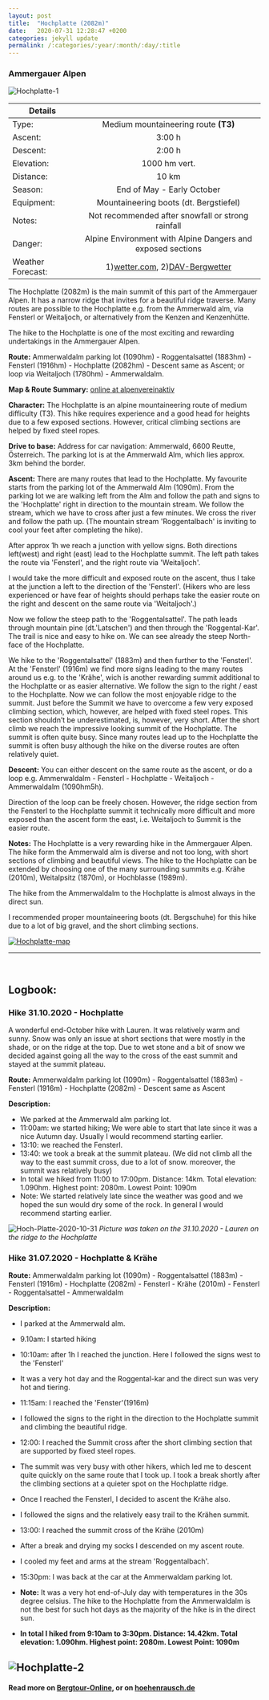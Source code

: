 ```yaml
---
layout: post
title:  "Hochplatte (2082m)"
date:   2020-07-31 12:28:47 +0200
categories: jekyll update
permalink: /:categories/:year/:month/:day/:title
---
```

### Ammergauer Alpen
![Hochplatte-1](/hikingblog.github.io/assets/img/hiking/Hochplatte-1.jpg)



| Details       |               |
| ------------- |:-------------:|
| Type:         | Medium mountaineering route **(T3)**  |
| Ascent:       | 3:00 h        |
| Descent:      | 2:00 h        |
| Elevation:    | 1000 hm vert.  |
| Distance:     | 10 km       |
| Season:       |  End of May - Early October |
| Equipment:    |  Mountaineering boots (dt. Bergstiefel) |
| Notes:        | Not recommended after snowfall or strong rainfall|
| Danger:       | Alpine Environment with Alpine Dangers and exposed sections  |
| Weather Forecast:   | 1)[wetter.com](https://www.wetter.com/deutschland/garmisch-partenkirchen/DE0003244.html), 2)[DAV-Bergwetter](https://www.alpenverein.de/DAV-Services/Bergwetter/Allgaeu-Karwendel-Ammergau-Zugspitze-Arlberg)|

The Hochplatte (2082m) is the main summit of this part of the Ammergauer Alpen. It has a narrow ridge that invites for a beautiful ridge traverse. Many routes are possible to the Hochplatte e.g. from the Ammerwald alm, via Fensterl or Weitaljoch, or alternatively from the Kenzen and Kenzenhütte.

The hike to the  Hochplatte is one of the most exciting and rewarding undertakings in the Ammergauer Alpen.
<br>

**Route:**
Ammerwaldalm parking lot (1090hm) - Roggentalsattel (1883hm) - Fensterl (1916hm) - Hochplatte (2082hm) - Descent same as Ascent; or loop via Weitaljoch (1780hm) - Ammerwaldalm.

**Map & Route Summary:**   [online at alpenvereinaktiv](https://www.alpenvereinaktiv.com/de/tour/hochplatte-2082m-am-2020-07-31/180329646/?share=%7Eznpxueke%244osgistk)

**Character:** The Hochplatte is an alpine mountaineering route of  medium difficulty (T3). This hike requires experience and a good head for heights due to a few exposed sections. However, critical climbing sections are helped by fixed steel ropes.

**Drive to base:**
Address for car navigation: Ammerwald, 6600 Reutte, Österreich. The parking lot is at the Ammerwald Alm, which lies approx. 3km behind the border.


**Ascent:**
There are many routes that lead to the Hochplatte. My favourite starts from the parking lot of the Ammerwald Alm (1090m). From the parking lot we are walking left from the Alm and follow the path and signs to the 'Hochplatte' right in direction to the mountain stream. We follow the stream, which we have to cross after just a few minutes. We cross the river and follow the path up. (The mountain stream 'Roggentalbach' is inviting to cool your feet after completing the hike).

After approx 1h we reach a junction  with yellow signs. Both directions left(west) and right (east) lead to the Hochplatte summit. The left path takes the route via 'Fensterl', and the right route via 'Weitaljoch'.

I would take the more difficult and exposed route on the ascent, thus I take at the junction a left to the direction of the 'Fensterl'. (Hikers who are less experienced or have fear of heights should perhaps take the easier route on the right and descent on the same route via 'Weitaljoch'.)

Now we follow the steep path to the 'Roggentalsattel'. The path leads through mountain pine (dt.'Latschen') and then through the 'Roggental-Kar'. The trail is nice and easy to hike on. We can see already the steep North-face of the Hochplatte.

We hike to the 'Roggentalsattel' (1883m) and then further to the 'Fensterl'. At the 'Fensterl' (1916m) we find more signs leading to the many routes around us e.g. to the 'Krähe', wich is another rewarding summit additional to the Hochplatte or as easier alternative. We follow the sign to the right / east to the Hochplatte. Now we can follow the most enjoyable ridge to the summit. Just before the Summit we have to overcome a few very exposed climbing section, which, however, are helped with fixed steel ropes. This section shouldn’t be underestimated, is, however, very short. After the short climb we reach the impressive looking summit of the Hochplatte. The summit is often quite busy. Since many routes lead up to the Hochplatte the summit is often busy although the hike on the diverse routes are often relatively quiet.


**Descent:**
You can either descent on the same route as the ascent, or do a loop e.g. Ammerwaldalm - Fensterl - Hochplatte - Weitaljoch - Ammerwaldalm (1090hm5h).

Direction of the loop can be freely chosen. However, the ridge section from the Fensterl to the Hochplatte summit it technically more difficult and more exposed than the ascent form the east, i.e. Weitaljoch to Summit is the easier route.

**Notes:**
The Hochplatte is a very rewarding hike in the Ammergauer Alpen. The hike form the Ammerwald alm is diverse and not too long, with short sections of climbing and beautiful views. The hike to the Hochplatte can be extended by choosing one of the many surrounding summits e.g. Krähe (2010m), Weitalpsitz (1870m), or Hochblasse (1989m).

The hike from the Ammerwaldalm to the Hochplatte is almost always in the direct sun.

I recommended proper mountaineering boots (dt. Bergschuhe) for this hike due to a lot of big gravel, and the short climbing sections.




[![Hochplatte-map](/hikingblog.github.io/assets/img/hiking/Hochplatte-map.jpg)](https://www.alpenvereinaktiv.com/de/tour/hochplatte-2082m-am-2020-07-31/180329646/?share=%7Eznpxueke%244osgistk)

-------

<br>

## Logbook:


### Hike 31.10.2020 - Hochplatte
A wonderful end-October hike with Lauren. It was relatively warm and sunny. Snow was only an issue at short sections that were mostly in the shade, or on the ridge at the top. Due to wet stone and a bit of snow we decided against going all the way to the cross of the east summit and stayed at the summit plateau.

**Route:**  Ammerwaldalm parking lot (1090m) - Roggentalsattel (1883m) - Fensterl (1916m) - Hochplatte (2082m) - Descent same as Ascent

**Description:**
- We parked at the Ammerwald alm parking lot.
- 11:00am: we started hiking; We were able to start that late since it was a nice Autumn day. Usually I would recommend starting earlier.
- 13:10: we reached the Fensterl.
- 13:40: we took a break at the summit plateau. (We did not climb all the way to the east summit cross, due to a lot of snow. moreover, the summit was relatively busy)
- In total we hiked from 11:00 to 17:00pm. Distance: 14km. Total elevation: 1.090hm. Highest point: 2080m. Lowest Point: 1090m
- Note: We started relatively late since the weather was good and we hoped the sun would dry some of the rock. In general I would recommend starting earlier.

![Hoch-Platte-2020-10-31](/hikingblog.github.io/assets/img/hiking/Hoch-Platte-2020-10-31.jpg)
*Picture was taken on the 31.10.2020 - Lauren on the ridge to the Hochplatte*


### Hike 31.07.2020 - Hochplatte & Krähe
**Route:**  Ammerwaldalm parking lot (1090m) - Roggentalsattel (1883m) - Fensterl (1916m) - Hochplatte (2082m) - Fensterl - Krähe (2010m) - Fensterl - Roggentalsattel - Ammerwaldalm

**Description:**
- I parked at the Ammerwald alm.
- 9.10am: I started hiking
- 10:10am: after 1h I reached the junction. Here I followed the signs west to the 'Fensterl'
- It was a very hot day and the Roggental-kar and the direct sun was very hot and tiering.
- 11:15am: I reached the 'Fenster'(1916m)
- I followed the signs to the right in the direction to the Hochplatte summit and climbing the beautiful ridge.
- 12:00: I reached the Summit cross after the short climbing section that are supported by fixed steel ropes.
- The summit was very busy with other hikers, which led me to descent quite quickly on the same route that I took up. I took a break shortly after the climbing sections at a quieter spot on the Hochplatte ridge.
- Once I reached the Fensterl, I decided to ascent the Krähe also.
- I followed the signs and the relatively easy trail to the Krähen summit.
- 13:00: I reached the summit cross of the Krähe (2010m)
- After a break and drying my socks I descended on my ascent route.
- I cooled my feet and arms at the stream 'Roggentalbach'.
- 15:30pm: I was back at the car at the Ammerwaldam parking lot.

- **Note:** It was a very hot end-of-July day with temperatures in the 30s degree celsius. The hike to the Hochplatte from the Ammerwaldalm is not the best for such hot days as the majority of the hike is in the direct sun.


- **In total I hiked from 9:10am to 3:30pm. Distance: 14.42km. Total elevation: 1.090hm. Highest point: 2080m. Lowest Point: 1090m**

![Hochplatte-2](/hikingblog.github.io/assets/img/hiking/Hochplatte-2.jpg)
---

#### Read more on [Bergtour-Online](https://www.bergtour-online.de/bergtouren/bergwanderungen/schwer/wanderung-hochplatte/), or on [hoehenrausch.de](https://www.hoehenrausch.de/berge/hochplatte-ammergauer/)

